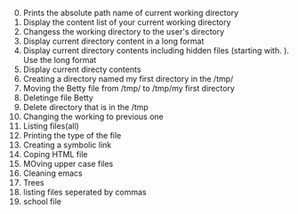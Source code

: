 0. Prints the absolute path name of current working directory
1. Display the content list of your current working directory
2. Changess the working directory to the user's directory
3. Display current directory content in a long format
4. Display current directory contents including hidden files (starting with. ). Use the long format
5. Display current directy contents
6. Creating a directory named my first directory in the /tmp/
7. Moving the Betty file from /tmp/ to /tmp/my first directory
8. Deletinge file Betty
9. Delete directory that is in the /tmp
10. Changing the working to previous one
11. Listing files(all)
12. Printing the type of the file
13. Creating a symbolic link
14. Coping HTML file
15. MOving upper case files
16. Cleaning emacs
17. Trees
18. listing files seperated by commas
19. school file
